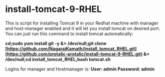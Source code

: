 # install-tomcat-9-RHEL

This is script for installing Tomcat 9 in your Redhat machine with manager and host-manager enabled and it will let you install tomcat on desired port. You can just run this command to install tomcat automatically:

**cd;sudo yum install git -y &> /dev/null;git clone [https://github.com/NagarajKamath/install_tomcat_RHEL.git](https://github.com/protalic-protalic/install-tomcat-9-RHEL.git) &> /dev/null;cd install_tomcat_RHEL;bash tomcat.sh**


Logins for manager and Hostmanager is:
**User: admin
Password: admin**
